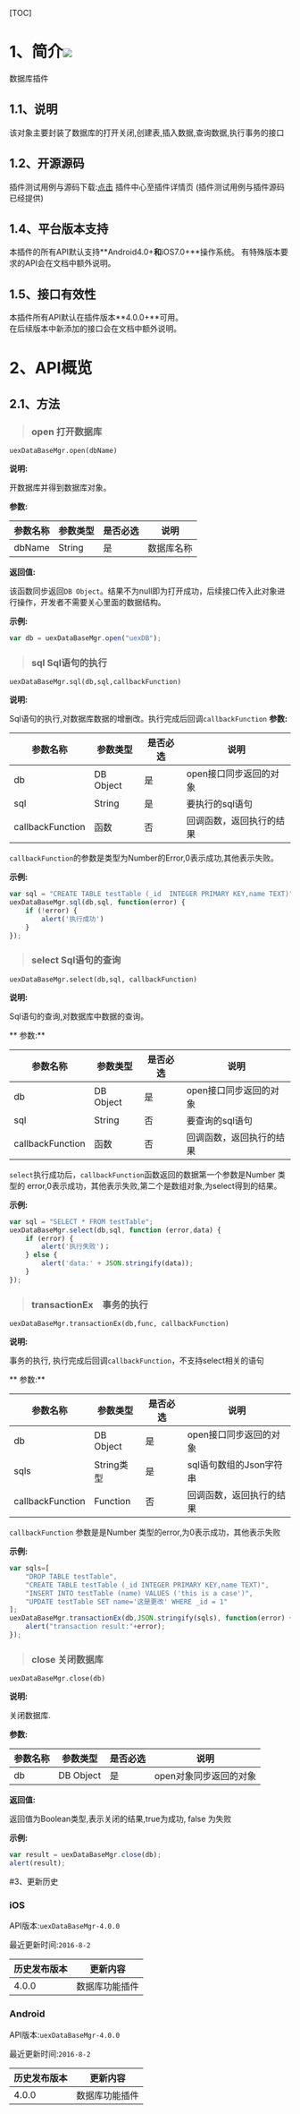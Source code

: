 [TOC]

# 1、简介[![](http://appcan-download.oss-cn-beijing.aliyuncs.com/%E5%85%AC%E6%B5%8B%2Fgf.png)]() 


数据库插件

## 1.1、说明
 该对象主要封装了数据库的打开关闭,创建表,插入数据,查询数据,执行事务的接口


## 1.2、开源源码

插件测试用例与源码下载:[点击](http://plugin.appcan.cn/details.html?id=166_index) 插件中心至插件详情页 (插件测试用例与插件源码已经提供)


## 1.4、平台版本支持
本插件的所有API默认支持**Android4.0+**和**iOS7.0+**操作系统。
有特殊版本要求的API会在文档中额外说明。

## 1.5、接口有效性
本插件所有API默认在插件版本**4.0.0+**可用。  
在后续版本中新添加的接口会在文档中额外说明。  

# 2、API概览


## 2.1、方法

> ### open 打开数据库

`uexDataBaseMgr.open(dbName)`

**说明:**

开数据库并得到数据库对象。

**参数:**


| 参数名称   | 参数类型   | 是否必选 | 说明    |
| ------ | ------ | ---- | ----- |
| dbName | String | 是    | 数据库名称 |

**返回值:**

该函数同步返回`DB Object`。结果不为null即为打开成功，后续接口传入此对象进行操作，开发者不需要关心里面的数据结构。

**示例:**

```javascript
var db = uexDataBaseMgr.open("uexDB");
```

> ### sql Sql语句的执行

`uexDataBaseMgr.sql(db,sql,callbackFunction)`

**说明:**

Sql语句的执行,对数据库数据的增删改。执行完成后回调`callbackFunction`
**参数:**


| 参数名称             | 参数类型      | 是否必选 | 说明            |
| ---------------- | --------- | ---- | ------------- |
| db               | DB Object | 是    | open接口同步返回的对象 |
| sql              | String    | 是    | 要执行的sql语句     |
| callbackFunction | 函数        | 否    | 回调函数，返回执行的结果  |

`callbackFunction`的参数是类型为Number的Error,0表示成功,其他表示失败。


**示例:**

```javascript
var sql = "CREATE TABLE testTable (_id  INTEGER PRIMARY KEY,name TEXT)";
uexDataBaseMgr.sql(db,sql, function(error) {
    if (!error) {
        alert('执行成功')
    }
});
```
> ### select Sql语句的查询

`uexDataBaseMgr.select(db,sql, callbackFunction)`

**说明:**

Sql语句的查询,对数据库中数据的查询。

** 参数:**

| 参数名称             | 参数类型      | 是否必选 | 说明            |
| ---------------- | --------- | ---- | ------------- |
| db               | DB Object | 是    | open接口同步返回的对象 |
| sql              | String    | 否    | 要查询的sql语句     |
| callbackFunction | 函数        | 否    | 回调函数，返回执行的结果  |

`select`执行成功后，`callbackFunction`函数返回的数据第一个参数是Number 类型的 error,0表示成功，其他表示失败,第二个是数组对象,为select得到的结果。


**示例:**

```javascript
var sql = "SELECT * FROM testTable";
uexDataBaseMgr.select(db,sql, function (error,data) {
    if (error) {
        alert('执行失败')；
    } else {
        alert('data:' + JSON.stringify(data));
    }
});
```

> ### transactionEx　事务的执行

`uexDataBaseMgr.transactionEx(db,func, callbackFunction)`

**说明:**

事务的执行, 执行完成后回调`callbackFunction`，不支持select相关的语句

** 参数:**

| 参数名称             | 参数类型      | 是否必选 | 说明              |
| ---------------- | --------- | ---- | --------------- |
| db               | DB Object | 是    | open接口同步返回的对象   |
| sqls             | String类型  | 是    | sql语句数组的Json字符串 |
| callbackFunction | Function  | 否    | 回调函数，返回执行的结果    |

`callbackFunction` 参数是是Number 类型的error,为0表示成功，其他表示失败


**示例:**

```javascript
var sqls=[
    "DROP TABLE testTable",
    "CREATE TABLE testTable (_id INTEGER PRIMARY KEY,name TEXT)",
    "INSERT INTO testTable (name) VALUES ('this is a case')",
    "UPDATE testTable SET name='这是更改' WHERE _id = 1"
];
uexDataBaseMgr.transactionEx(db,JSON.stringify(sqls), function(error) {
    alert("transaction result:"+error);
});
```

> ### close 关闭数据库

`uexDataBaseMgr.close(db)`

**说明:**

关闭数据库.


**参数:**

| 参数名称 | 参数类型      | 是否必选 | 说明            |
| ---- | --------- | ---- | ------------- |
| db   | DB Object | 是    | open对象同步返回的对象 |

**返回值:**

返回值为Boolean类型,表示关闭的结果,true为成功, false 为失败

**示例:**

```javascript
var result = uexDataBaseMgr.close(db);
alert(result);
```

#3、更新历史

### iOS

API版本:`uexDataBaseMgr-4.0.0`

最近更新时间:`2016-8-2`

| 历史发布版本 | 更新内容    |
| ------ | ------- |
| 4.0.0  | 数据库功能插件 |


### Android

API版本:`uexDataBaseMgr-4.0.0`

最近更新时间:`2016-8-2`

| 历史发布版本 | 更新内容    |
| ------ | ------- |
| 4.0.0  | 数据库功能插件 |

